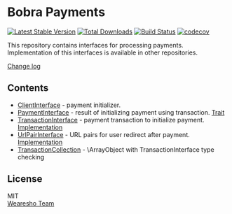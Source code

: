 # Bobra Payments
[![Latest Stable Version](https://poser.pugx.org/wearesho-team/bobra-payments/v/stable.png)](https://packagist.org/packages/wearesho-team/bobra-payments)
[![Total Downloads](https://poser.pugx.org/wearesho-team/bobra-payments/downloads.png)](https://packagist.org/packages/wearesho-team/bobra-payments)
[![Build Status](https://travis-ci.org/wearesho-team/bobra-payments.svg?branch=master)](https://travis-ci.org/wearesho-team/bobra-payments)
[![codecov](https://codecov.io/gh/wearesho-team/bobra-payments/branch/master/graph/badge.svg)](https://codecov.io/gh/wearesho-team/bobra-payments)

This repository contains interfaces for processing payments.  
Implementation of this interfaces is available in other repositories.

[Change log](./CHANGELOG.md)

## Contents
- [ClientInterface](./src/ClientInterface.php) - payment initializer.
- [PaymentInterface](./src/PaymentInterface.php) - result of initializing payment using transaction.
[Trait](./src/PaymentTrait.php)
- [TransactionInterface](./src/TransactionInterface.php) - payment transaction to initialize payment.
[Implementation](./src/Transaction.php)
- [UrlPairInterface](./src/UrlPairInterface.php) - URL pairs for user redirect after payment. 
[Implementation](./src/UrlPair.php)
- [TransactionCollection](./src/TransactionCollection.php) - \ArrayObject with TransactionInterface type checking

## License
MIT  
[Wearesho Team](https://wearesho.com)
